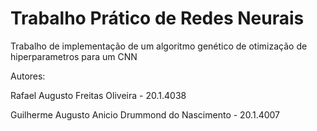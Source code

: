 # Trabalho Prático de Redes Neurais
Trabalho de implementação de um algoritmo genético de otimização de hiperparametros para um CNN

Autores:

Rafael Augusto Freitas Oliveira - 20.1.4038

Guilherme Augusto Anicio Drummond do Nascimento - 20.1.4007
